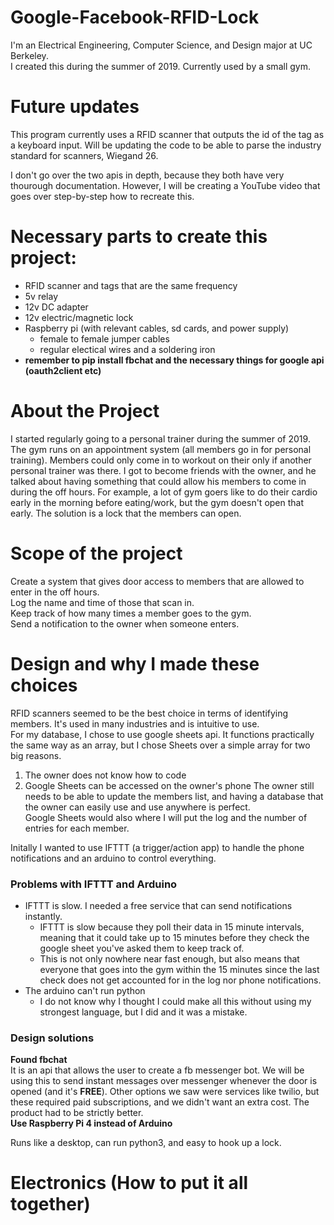 # Google-Facebook-RFID-Lock
I'm an Electrical Engineering, Computer Science, and Design major at UC Berkeley.  
I created this during the summer of 2019. Currently used by a small gym.

# Future updates
This program currently uses a RFID scanner that outputs the id of the tag as a keyboard input. Will be updating the code to be able to parse the industry standard for scanners, Wiegand 26.  

I don't go over the two apis in depth, because they both have very thourough documentation. However, I will be creating a YouTube video that goes over step-by-step how to recreate this.

# Necessary parts to create this project:
* RFID scanner and tags that are the same frequency
* 5v relay 
* 12v DC adapter
* 12v electric/magnetic lock
* Raspberry pi (with relevant cables, sd cards, and power supply)
  * female to female jumper cables
  * regular electical wires and a soldering iron
 * **remember to pip install fbchat and the necessary things for google api (oauth2client etc)**
 
# About the Project
  I started regularly going to a personal trainer during the summer of 2019. The gym runs on an appointment system (all members go in for personal training). Members could only come in to workout on their only if another personal trainer was there. I got to become friends with the owner, and he talked about having something that could allow his members to come in during the off hours. For example, a lot of gym goers like to do their cardio early in the morning before eating/work, but the gym doesn't open that early. The solution is a lock that the members can open.

# Scope of the project
Create a system that gives door access to members that are allowed to enter in the off hours.   
Log the name and time of those that scan in.  
Keep track of how many times a member goes to the gym.  
Send a notification to the owner when someone enters.  

# Design and why I made these choices
RFID scanners seemed to be the best choice in terms of identifying members. It's used in many industries and is intuitive to use.  
For my database, I chose to use google sheets api. It functions practically the same way as an array, but I chose Sheets over a simple array for two big reasons.
1. The owner does not know how to code
2. Google Sheets can be accessed on the owner's phone
The owner still needs to be able to update the members list, and having a database that the owner can easily use and use anywhere is perfect.  
Google Sheets would also where I will put the log and the number of entries for each member.  
  
Initally I wanted to use IFTTT (a trigger/action app) to handle the phone notifications and an arduino to control everything.
### **Problems with IFTTT and Arduino**
* IFTTT is slow. I needed a free service that can send notifications instantly.
  * IFTTT is slow because they poll their data in 15 minute intervals, meaning that it could take up to 15 minutes before they check the google sheet you've asked them to keep track of. 
  * This is not only nowhere near fast enough, but also means that everyone that goes into the gym within the 15 minutes since the last check does not get accounted for in the log nor phone notifications.
* The arduino can't run python
  * I do not know why I thought I could make all this without using my strongest language, but I did and it was a mistake.  
### Design solutions
**Found fbchat**  
It is an api that allows the user to create a fb messenger bot. We will be using this to send instant messages over messenger whenever the door is opened (and it's **FREE**). Other options we saw were services like twilio, but these required paid subscriptions, and we didn't want an extra cost. The product had to be strictly better.  
**Use Raspberry Pi 4 instead of Arduino**

Runs like a desktop, can run python3, and easy to hook up a lock.

# Electronics (How to put it all together)


 
